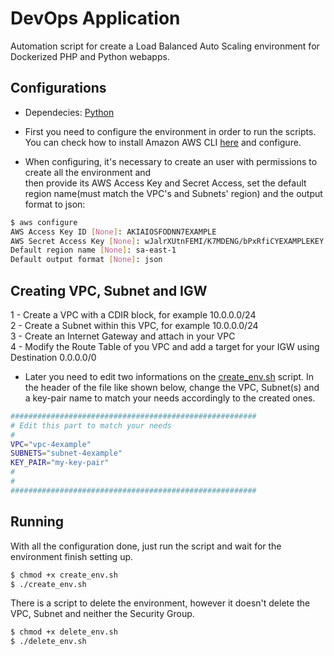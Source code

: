 # DevOps Application

Automation script for create a Load Balanced Auto Scaling environment for Dockerized PHP and Python webapps.

## Configurations

* Dependecies: [Python](https://www.python.org/)<br />

* First you need to configure the environment in order to run the scripts. You can check how to install Amazon AWS CLI [here](http://docs.aws.amazon.com/cli/latest/userguide/cli-chap-getting-set-up.html) and configure.<br />

* When configuring, it's necessary to create an user with permissions to create all the environment and </br >
then provide its AWS Access Key and Secret Access, set the default region name(must match the VPC's and Subnets' region) and the output format to json:

```bash
$ aws configure
AWS Access Key ID [None]: AKIAIOSFODNN7EXAMPLE
AWS Secret Access Key [None]: wJalrXUtnFEMI/K7MDENG/bPxRfiCYEXAMPLEKEY
Default region name [None]: sa-east-1
Default output format [None]: json
```

## Creating VPC, Subnet and IGW

1 - Create a VPC with a CDIR block, for example 10.0.0.0/24<br />
2 - Create a Subnet within this VPC, for example 10.0.0.0/24<br />
3 - Create an Internet Gateway and attach in your VPC<br />
4 - Modify the Route Table of you VPC and add a target for your IGW using Destination 0.0.0.0/0<br />

* Later you need to edit two informations on the [create_env.sh](https://github.com/gmendonca/devops-apps/blob/master/create_env.sh) script. In the header of the file like shown below,
change the VPC, Subnet(s) and a key-pair name to match your needs accordingly to the created ones.

```bash
#######################################################
# Edit this part to match your needs
#
VPC="vpc-4example"
SUBNETS="subnet-4example"
KEY_PAIR="my-key-pair"
#
#
#######################################################
```

## Running

With all the configuration done, just run the script and wait for the environment finish setting up.

```bash
$ chmod +x create_env.sh
$ ./create_env.sh
```

There is a script to delete the environment, however it doesn't delete the VPC, Subnet and neither the Security Group.
```bash
$ chmod +x delete_env.sh
$ ./delete_env.sh
```
